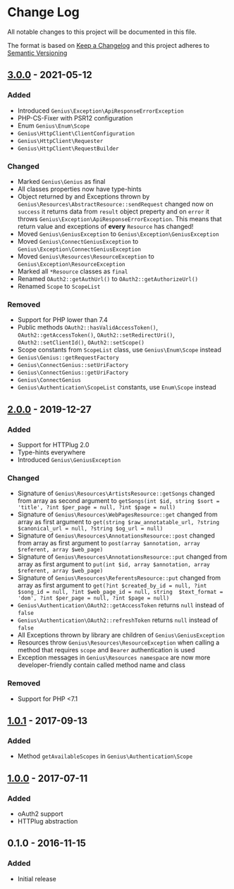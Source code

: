 # Change Log
All notable changes to this project will be documented in this file.

The format is based on [Keep a Changelog](http://keepachangelog.com/en/1.0.0/)
and this project adheres to [Semantic Versioning](http://semver.org/spec/v2.0.0.html)

## [3.0.0] - 2021-05-12

### Added

- Introduced `Genius\Exception\ApiResponseErrorException`
- PHP-CS-Fixer with PSR12 configuration
- Enum `Genius\Enum\Scope`
- `Genius\HttpClient\ClientConfiguration`
- `Genius\HttpClient\Requester`
- `Genius\HttpClient\RequestBuilder`

### Changed

- Marked `Genius\Genius` as final
- All classes properties now have type-hints
- Object returned by and Exceptions thrown by `Genius\Resources\AbstractResource::sendRequest` changed
  now on `success` it returns data from `result` object preperty
  and on `error` it throws `Genius\Exception\ApiResponseErrorException`. 
  This means that return value and exceptions of **every** `Resource` has changed!
- Moved `Genius\GeniusException` to `Genius\Exception\GeniusException`
- Moved `Genius\ConnectGeniusException` to `Genius\Exception\ConnectGeniusException`
- Moved `Genius\Resources\ResourceException` to `Genius\Exception\ResourceException`
- Marked all `*Resource` classes as `final`
- Renamed `OAuth2::getAuthUrl()` to `OAuth2::getAuthorizeUrl()`
- Renamed `Scope` to `ScopeList`

### Removed

- Support for PHP lower than 7.4
- Public methods `OAuth2::hasValidAccessToken()`, `OAuth2::getAccessToken()`, `OAuth2::setRedirectUri()`, `OAuth2::setClientId()`, `OAuth2::setScope()`
- Scope constants from `ScopeList` class, use `Genius\Enum\Scope` instead
- `Genius\Genius::getRequestFactory`
- `Genius\ConnectGenius::setUriFactory`
- `Genius\ConnectGenius::getUriFactory`
- `Genius\ConnectGenius`
- `Genius\Authentication\ScopeList` constants, use `Enum\Scope` instead

## [2.0.0] - 2019-12-27

### Added

- Support for HTTPlug 2.0
- Type-hints everywhere
- Introduced `Genius\GeniusException`

### Changed

- Signature of `Genius\Resources\ArtistsResource::getSongs` changed from array as second argument
  to `getSongs(int $id, string $sort = 'title', ?int $per_page = null, ?int $page = null)`
- Signature of `Genius\Resources\WebPagesResource::get` changed from array as first argument
  to `get(string $raw_annotatable_url, ?string $canonical_url = null, ?string $og_url = null)`
- Signature of `Genius\Resources\AnnotationsResource::post` changed from array as first argument
  to `post(array $annotation, array $referent, array $web_page)`
- Signature of `Genius\Resources\AnnotationsResource::put` changed from array as first argument
  to `put(int $id, array $annotation, array $referent, array $web_page)`
- Signature of `Genius\Resources\ReferentsResource::put` changed from array as first argument
  to `get(?int $created_by_id = null, ?int $song_id = null, ?int $web_page_id = null, string 
  $text_format = 'dom', ?int $per_page = null, ?int $page = null)`
- `Genius\Authentication\OAuth2::getAccessToken` returns `null` instead of `false`
- `Genius\Authentication\OAuth2::refreshToken` returns `null` instead of `false`
- All Exceptions thrown by library are children of `Genius\GeniusException`
- Resources throw `Genius\Resources\ResourceException` when calling a method that requires 
  `scope` and `Bearer` authentication is used
- Exception messages in `Genius\Resources namespace` are now more developer-friendly contain 
  called method name and class

### Removed

- Support for PHP <7.1

## [1.0.1] - 2017-09-13

### Added

- Method `getAvailableScopes` in `Genius\Authentication\Scope`

## [1.0.0] - 2017-07-11

### Added

- oAuth2 support
- HTTPlug abstraction

## 0.1.0 - 2016-11-15

### Added

- Initial release

[3.0.0]: https://github.com/simivar/Genius-PHP/compare/2.0.0...3.0.0
[2.0.0]: https://github.com/simivar/Genius-PHP/compare/1.0.1...2.0.0
[1.0.1]: https://github.com/simivar/Genius-PHP/compare/1.0.0...1.0.1
[1.0.0]: https://github.com/simivar/Genius-PHP/compare/0.1.0...1.0.0